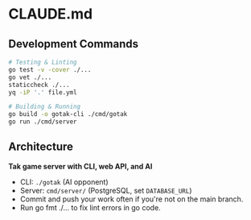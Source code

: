 # CLAUDE.md

## Development Commands

```bash
# Testing & Linting
go test -v -cover ./...
go vet ./...
staticcheck ./...
yq -iP '.' file.yml

# Building & Running
go build -o gotak-cli ./cmd/gotak
go run ./cmd/server
```

## Architecture

**Tak game server with CLI, web API, and AI**

- CLI: `./gotak` (AI opponent)
- Server: `cmd/server/` (PostgreSQL, set `DATABASE_URL`)
- Commit and push your work often if you're not on the main branch.
- Run go fmt ./... to fix lint errors in go code.